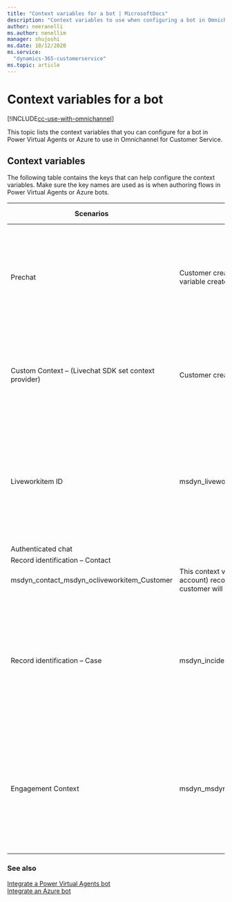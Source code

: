 ```yaml
---
title: "Context variables for a bot | MicrosoftDocs"
description: "Context variables to use when configuring a bot in Omnichannel for Customer Service."
author: neeranelli
ms.author: nenellim
manager: shujoshi
ms.date: 10/12/2020
ms.service: 
  "dynamics-365-customerservice"
ms.topic: article
---
```


# Context variables for a bot

[!INCLUDE[cc-use-with-omnichannel](../../includes/cc-use-with-omnichannel.md)]

This topic lists the context variables that you can configure for a bot in Power Virtual Agents or Azure to use in Omnichannel for Customer Service.

## Context variables

The following table contains the keys that can help configure the context variables. Make sure the key names are used as is when authoring flows in Power Virtual Agents or Azure bots.

|Scenarios|Keys|Description|Data type|
|-----|-----|-------|-------|
|Prechat |Customer creates the variable. Admin needs to use the same name as the variable created while authoring flows in  Power Virtual Agents or Azure bots.|The context variables for pre-conversation answers store the customer answers for questions in the pre-conversation survey. |String|
|Custom Context – (Livechat SDK set context provider) |Customer creates the variable.|These are custom context variables that can be created and passed through the Livechat SDK. | String|
|Liveworkitem ID |msdyn_liveworkitemid|This context variable contains the conversation ID for the ongoing conversation and can be used to fetch and perform operations on the record in common data service.|String|
|Authenticated chat| 
|Record identification – Contact
|msdyn_contact_msdyn_ocliveworkitem_Customer|This context variable contains the record ID for the customer (contact or account) record that is linked to the conversation. If this variable is set, the customer will be linked to the conversation post flush.|String|
|Record identification – Case|msdyn_incident_msdyn_ocliveworkitem|This context variable contains the record ID for the case record that is linked to the conversation. If this variable is set, the case will be linked to the conversation post flush.|String|
|Engagement Context |msdyn_msdyn_ocliveworkitem_msdyn_livechatengagementctx_liveworkitemid|These context variables contain information, such as the browser type and language that is passed when the conversation is initiated. |String|
|||||

### See also

[Integrate a Power Virtual Agents bot](configure-bot-virtual-agent.md)  
[Integrate an Azure bot](configure-bot.md)  